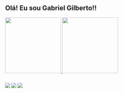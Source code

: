 ## Olá! Eu sou Gabriel Gilberto!! 
 <div>
  <a href="https://github.com/gabrieleight">
  <img height="180em" src="https://github-readme-stats.vercel.app/api?username=gabrieleight&show_icons=true&theme=dracula&include_all_commits=true&count_private=true"/>
  <img height="180em" src="https://github-readme-stats.vercel.app/api/top-langs/?username=gabrieleight&layout=compact&langs_count=16&theme=dracula"/>
<div>
  
  ##
  
  <div>
  <a href = "mailto: gabrielgilberto@fisica.ufc.br"><img src="https://img.shields.io/badge/-Gmail-%23EA4335?style=for-the-badge&logo=gmail&logoColor=white" target="_blank"></a>
  <a href="https://www.linkedin.com/in/gabrieleight" target="_blank"><img src="https://img.shields.io/badge/-LinkedIn-%230077B5?style=for-the-badge&logo=linkedin&logoColor=white" target="_blank"></a>
  <a href="https://instagram.com/gabrieloliveiraa1_" target="_blank"><img src="https://img.shields.io/badge/-Instagram-%23E4405F?style=for-the-badge&logo=instagram&logoColor=white" target="_blank"></a>
</div>
